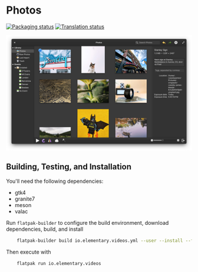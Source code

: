 # Photos
[![Packaging status](https://repology.org/badge/tiny-repos/elementary-photos.svg)](https://repology.org/metapackage/elementary-photos)
[![Translation status](https://l10n.elementary.io/widgets/photos/-/svg-badge.svg)](https://l10n.elementary.io/projects/photos/?utm_source=widget)

![Photos Screenshot](data/screenshot.png?raw=true)

## Building, Testing, and Installation

You'll need the following dependencies:
* gtk4
* granite7
* meson
* valac

Run `flatpak-builder` to configure the build environment, download dependencies, build, and install

```bash
    flatpak-builder build io.elementary.videos.yml --user --install --force-clean --install-deps-from=appcenter
```

Then execute with

```bash
    flatpak run io.elementary.videos
